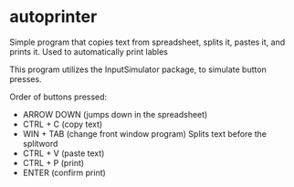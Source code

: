 # autoprinter
Simple program that copies text from spreadsheet, splits it, pastes it, and prints it. Used to automatically print lables

This program utilizes the InputSimulator package, to simulate button presses. 

Order of buttons pressed:
- ARROW DOWN (jumps down in the spreadsheet)
- CTRL + C (copy text)
- WIN + TAB (change front window program)
Splits text before the splitword
- CTRL + V (paste text)
- CTRL + P (print)
- ENTER (confirm print)

